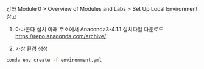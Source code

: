 강좌 Module 0 > Overview of Modules and Labs > Set Up Local Environment 참고

1. 아나콘다 설치
아래 주소에서 Anaconda3-4.1.1 설치파일 다운로드
https://repo.anaconda.com/archive/

2. 가상 환경 생성
```bash
conda env create -f environment.yml
````
